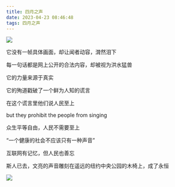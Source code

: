 ```yaml
---
title: 四月之声
date: 2023-04-23 08:46:48
tags: 四月之声
---
```


![](https://s3.uuu.ovh/imgs/2023/04/23/8cfd203584078381.jpeg)


它没有一帧具体画面，却让闻者动容，潸然泪下

每一句话都是网上公开的合法内容，却被视为洪水猛兽

它的力量来源于真实

它的殉道戳破了一个鲜为人知的谎言

在这个谎言里他们说人民至上

but they prohibit the people from singing

众生平等自由，人民不需要至上

“一个健康的社会不应该只有一种声音”

互联网有记忆，但人民也善忘

斯人已去，文亮的声音雕刻在遥远的纽约中央公园的木椅上，成了永恒


![](https://s3.uuu.ovh/imgs/2023/04/23/9f1af667ea60f181.jpeg)
